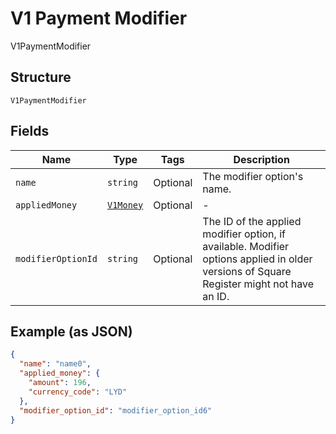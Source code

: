 
# V1 Payment Modifier

V1PaymentModifier

## Structure

`V1PaymentModifier`

## Fields

| Name | Type | Tags | Description |
|  --- | --- | --- | --- |
| `name` | `string` | Optional | The modifier option's name. |
| `appliedMoney` | [`V1Money`](/doc/models/v1-money.md) | Optional | - |
| `modifierOptionId` | `string` | Optional | The ID of the applied modifier option, if available. Modifier options applied in older versions of Square Register might not have an ID. |

## Example (as JSON)

```json
{
  "name": "name0",
  "applied_money": {
    "amount": 196,
    "currency_code": "LYD"
  },
  "modifier_option_id": "modifier_option_id6"
}
```

